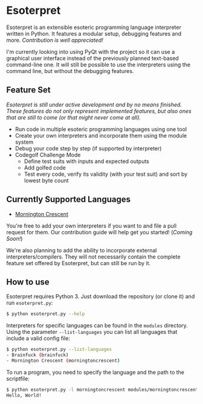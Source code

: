 # Esoterpret
Esoterpret is an extensible esoteric programming language interpreter written in Python. It features a modular setup, debugging features and more. _Contribution is well appreciated!_

I'm currently looking into using PyQt with the project so it can use a graphical user interface instead of the previously planned text-based command-line one. It will still be possible to use the interpreters using the command line, but without the debugging features.

## Feature Set
_Esoterpret is still under active development and by no means finished. These features do not only represent implemented features, but also ones that are still to come (or that might never come at all)._
- Run code in multiple esoteric programming languages using one tool
- Create your own interpreters and incorporate them using the module system
- Debug your code step by step (if supported by interpreter)
- Codegolf Challenge Mode
  - Define test suits with inputs and expected outputs
  - Add golfed code
  - Test every code, verify its validity (with your test suit) and sort by lowest byte count

## Currently Supported Languages
- [Mornington Crescent][Mornington Crescent]

You're free to add your own interpreters if you want to and file a pull request for them. Our contribution guide will help get you started! (_Coming Soon!_)

We're also planning to add the ability to incorporate external interpreters/compilers. They will not necessarily contain the complete feature set offered by Esoterpret, but can still be run by it.

## How to use
Esoterpret requires Python 3. Just download the repository (or clone it) and run `esoterpret.py`:
```sh
$ python esoterpret.py --help
```

Interpreters for specific languages can be found in the `modules` directory. Using the parameter `--list-languages` you can list all languages that include a valid config file:

```sh
$ python esoterpret.py --list-languages
- Brainfuck (brainfuck)
- Mornington Crescent (morningtoncrescent)
```

To run a program, you need to specify the language and the path to the scriptfile:

```sh
$ python esoterpret.py -l morningtoncrescent modules/morningtoncrescent/examples/hello-world.mcresc
Hello, World!
```

[Mornington Crescent]: http://esolangs.org/wiki/Mornington_Crescent
